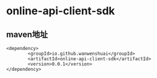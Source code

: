 # online-api-client-sdk
## maven地址
```
<dependency>
        <groupId>io.github.wanwenshuai</groupId>
        <artifactId>online-api-client-sdk</artifactId>
        <version>0.0.1</version>
</dependency>


